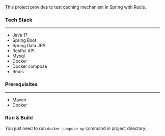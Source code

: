 This project provides to test caching mechanism in Spring with Redis.

### Tech Stack

---
- Java 17
- Spring Boot
- Spring Data JPA
- Restful API
- Mysql
- Docker
- Docker compose
- Redis

### Prerequisites

---
- Maven
- Docker

### Run & Build

You just need to run `docker-compose up` command in project directory.
